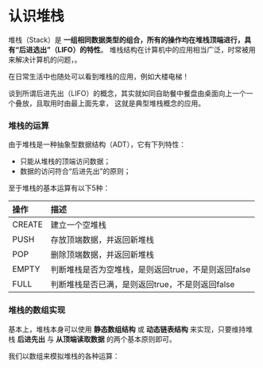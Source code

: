 认识堆栈
==================================================
堆栈（Stack）是 **一组相同数据类型的组合，所有的操作均在堆栈顶端进行，具有“后进选出”（LIFO）的特性**。
堆栈结构在计算机中的应用相当广泛，时常被用来解决计算机的问题，。

在日常生活中也随处可以看到堆栈的应用，例如大楼电梯！

谈到所谓后进先出（LIFO）的概念，其实就如同自助餐中餐盘由桌面向上一个一个叠放，且取用时由最上面先拿，
这就是典型堆栈概念的应用。

### 堆栈的运算
由于堆栈是一种抽象型数据结构（ADT），它有下列特性：
+ 只能从堆栈的顶端访问数据；
+ 数据的访问符合“后进先出”的原则；

至于堆栈的基本运算有以下5种：

| 操作 | 描述 |
| :------------- | :------------- |
| CREATE | 建立一个空堆栈 |
| PUSH   | 存放顶端数据，并返回新堆栈 |
| POP    | 删除顶端数据，并返回新堆栈 |
| EMPTY  | 判断堆栈是否为空堆栈，是则返回true，不是则返回false |
| FULL   | 判断堆栈是否已满，是则返回true，不是则返回false |

### 堆栈的数组实现
基本上，堆栈本身可以使用 **静态数组结构** 或 **动态链表结构** 来实现，只要维持堆栈 **后进先出** 与
**从顶端读取数据** 的两个基本原则即可。

我们以数组来模拟堆栈的各种运算：
```java

```
